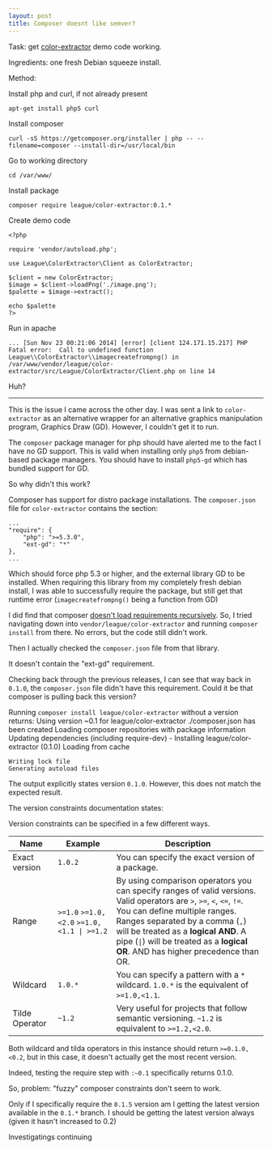 ```yaml
---
layout: post
title: Composer doesnt like semver? 
---
```



Task: get [color-extractor](https://github.com/thephpleague/color-extractor) demo code working. 

Ingredients: one fresh Debian squeeze install. 


Method: 

Install php and curl, if not already present
 
    apt-get install php5 curl

Install composer

    curl -sS https://getcomposer.org/installer | php -- --filename=composer --install-dir=/usr/local/bin

Go to working directory
  
    cd /var/www/

Install package

    composer require league/color-extractor:0.1.*

Create demo code

    <?php
    
    require 'vendor/autoload.php';
    
    use League\ColorExtractor\Client as ColorExtractor;
    
    $client = new ColorExtractor;
    $image = $client->loadPng('./image.png');
    $palette = $image->extract();
    
    echo $palette
    ?>


Run in apache

    ... [Sun Nov 23 00:21:06 2014] [error] [client 124.171.15.217] PHP Fatal error:  Call to undefined function League\\ColorExtractor\\imagecreatefrompng() in /var/www/vendor/league/color-extractor/src/League/ColorExtractor/Client.php on line 14


Huh?

------

This is the issue I came across the other day. I was sent a link to `color-extractor` as an alternative wrapper for an alternative graphics manipulation program, Graphics Draw (GD). However, I couldn't get it to run.

The `composer` package manager for php should have alerted me to the fact I have no GD support. This is valid when installing only `php5` from debian-based package managers. You should have to install `php5-gd` which has bundled support for GD. 

So why didn't this work?

Composer has support for distro package installations. The `composer.json` file for `color-extractor` contains the section: 

    ...
    "require": {
        "php": ">=5.3.0",
        "ext-gd": "*"
    },
    ...

Which should force php 5.3 or higher, and the external library GD to be installed. When requiring this library from my completely fresh debian install, I was able to successfully require the package, but still get that runtime error (`imagecreatefrompng()` being a function from GD)

I did find that composer [doesn't load requirements recursively](https://getcomposer.org/doc/faqs/why-can%27t-composer-load-repositories-recursively.md). So, I tried navigating down into `vendor/league/color-extractor` and running `composer install` from there. No errors, but the code still didn't work. 

Then I actually checked the `composer.json` file from that library. 

It doesn't contain the "ext-gd" requirement. 

Checking back through the previous releases, I can see that way back in `0.1.0`, the `composer.json` file didn't have this requirement. Could it be that composer is pulling back this version? 

Running `composer install league/color-extractor` without a version returns: 
    Using version ~0.1 for league/color-extractor
    ./composer.json has been created
    Loading composer repositories with package information
    Updating dependencies (including require-dev)
      - Installing league/color-extractor (0.1.0)
        Loading from cache
    
    Writing lock file
    Generating autoload files
 

The output explicitly states version `0.1.0`. However, this does not match the expected result.



The version constraints documentation states:

   Version constraints can be specified in a few different ways.

Name           | Example                                                            | Description
-------------- | ------------------------------------------------------------------ | -----------
Exact version  | `1.0.2`                                                            | You can specify the exact version of a package.
Range          | `>=1.0` `>=1.0,<2.0` <code>&gt;=1.0,&lt;1.1 &#124; &gt;=1.2</code> | By using comparison operators you can specify ranges of valid versions. Valid operators are `>`, `>=`, `<`, `<=`, `!=`. <br />You can define multiple ranges. Ranges separated by a comma (`,`) will be treated as a **logical AND**. A pipe (<code>&#124;</code>) will be treated as a **logical OR**. AND has higher precedence than OR.
Wildcard       | `1.0.*`                                                            | You can specify a pattern with a `*` wildcard. `1.0.*` is the equivalent of `>=1.0,<1.1`.
Tilde Operator | `~1.2`                                                             | Very useful for projects that follow semantic versioning. `~1.2` is equivalent to `>=1.2,<2.0`. 


Both wildcard and tilda operators in this instance should return `>=0.1.0,<0.2`, but in this case, it doesn't actually get the most recent version. 

Indeed, testing the require step with `:~0.1` specifically returns 0.1.0.

So, problem: "fuzzy" composer constraints don't seem to work. 

Only if I specifically require the `0.1.5` version am I getting the latest version available in the `0.1.*` branch. I should be getting the latest version always (given it hasn't increased to 0.2)

Investigatings continuing
